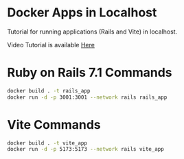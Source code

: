 # Docker Apps in Localhost
Tutorial for running applications (Rails and Vite) in localhost.

Video Tutorial is available [Here](https://youtu.be/w_e_TZnJ7DA)

# Ruby on Rails 7.1 Commands
```bash
docker build . -t rails_app
docker run -d -p 3001:3001 --network rails rails_app
```

# Vite Commands
```bash
docker build . -t vite_app
docker run -d -p 5173:5173 --network rails vite_app
```
